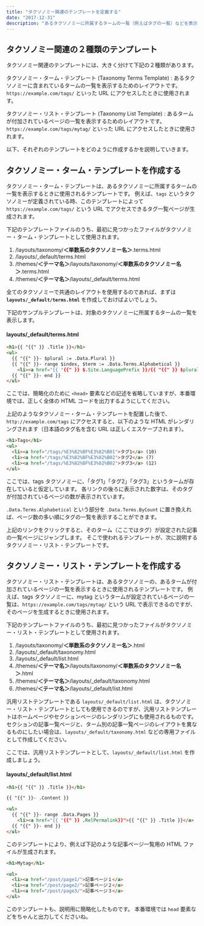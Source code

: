 ```yaml
---
title: "タクソノミー関連のテンプレートを定義する"
date: "2017-12-31"
description: "あるタクソノミーに所属するタームの一覧（例えばタグの一覧）などを表示するページは Hugo によって自動的に生成されます。ただし、そのためのレイアウト（テンプレート）ファイルはあらかじめ作成しておく必要があります。"
---
```


タクソノミー関連の２種類のテンプレート
----

タクソノミー関連のテンプレートには、大きく分けて下記の２種類があります。

タクソノミー・ターム・テンプレート (Taxonomy Terms Template)
: あるタクソノミーに含まれているタームの一覧を表示するためのレイアウトです。`https://example.com/tags/` といった URL にアクセスしたときに使用されます。

タクソノミー・リスト・テンプレート (Taxonomy List Template)
: あるタームが付加されているページの一覧を表示するためのレイアウトです。`https://example.com/tags/mytag/` といった URL にアクセスしたときに使用されます。

以下、それぞれのテンプレートをどのように作成するかを説明していきます。


タクソノミー・ターム・テンプレートを作成する
----

タクソノミー・ターム・テンプレートは、あるタクソノミーに所属するタームの一覧を表示するときに使用されるテンプレートです。
例えば、`tags` というタクソノミーが定義されている時、このテンプレートによって `https://example.com/tags/` という URL でアクセスできるタグ一覧ページが生成されます。

下記のテンプレートファイルのうち、最初に見つかったファイルがタクソノミー・ターム・テンプレートとして使用されます。

1. /layouts/taxonomy/**＜単数系のタクソノミー名＞**.terms.html
2. /layouts/_default/terms.html
3. /themes/**＜テーマ名＞**/layouts/taxonomy/**＜単数系のタクソノミー名＞**.terms.html
4. /themes/**＜テーマ名＞**/layouts/_default/terms.html

全てのタクソノミーで共通のレイアウトを使用するのであれば、まずは **`layouts/_default/terms.html`** を作成しておけばよいでしょう。

下記のサンプルテンプレートは、対象のタクソノミーに所属するタームの一覧を表示します。

#### layouts/_default/terms.html

~~~ html
<h1>{{ "{{" }} .Title }}</h1>
<ul>
  {{ "{{" }}- $plural := .Data.Plural }}
  {{ "{{" }}- range $index, $term := .Data.Terms.Alphabetical }}
    <li><a href="{{ "{{" }} $.Site.LanguagePrefix }}/{{ "{{" }} $plural }}/{{ "{{" }} $term.Name | urlize }}">{{ "{{" }} $term.Name }}</a> ({{ "{{" }} $term.Count }})
  {{ "{{" }}- end }}
</ul>
~~~

ここでは、簡略化のために `<head>` 要素などの記述を省略していますが、本番環境では、正しく全体の HTML コードを出力するようにしてください。

上記のようなタクソノミー・ターム・テンプレートを配置した後で、`http://example.com/tags` にアクセスすると、以下のような HTML がレンダリングされます（日本語のタグ名を含む URL は正しくエスケープされます）。

~~~ html
<h1>Tags</h1>
<ul>
  <li><a href="/tags/%E3%82%BF%E3%82%B01">タグ1</a> (10)
  <li><a href="/tags/%E3%82%BF%E3%82%B02">タグ2</a> (7)
  <li><a href="/tags/%E3%82%BF%E3%82%B02">タグ3</a> (12)
</ul>
~~~

ここでは、tags タクソノミーに、「タグ1」「タグ2」「タグ3」というタームが存在していると仮定しています。
各リンクの後ろに表示された数字は、そのタグが付加されているページの数が表示されています。

<div class="note">
<code>.Data.Terms.Alphabetical</code> という部分を <code>.Data.Terms.ByCount</code> に置き換えれば、ページ数の多い順にタグの一覧を表示することができます。
</div>

上記のリンクをクリックすると、そのターム（ここではタグ）が設定された記事の一覧ページにジャンプします。
そこで使われるテンプレートが、次に説明するタクソノミー・リスト・テンプレートです。


タクソノミー・リスト・テンプレートを作成する
----

タクソノミー・リスト・テンプレートは、あるタクソノミーの、あるタームが付加されているページの一覧を表示するときに使用されるテンプレートです。
例えば、tags タクソノミーに、mytag というタームが設定されているページの一覧は、`https://example.com/tags/mytag/` という URL で表示できるのですが、そのページを生成するときに使用されます。

下記のテンプレートファイルのうち、最初に見つかったファイルがタクソノミー・リスト・テンプレートとして使用されます。

1. /layouts/taxonomy/**＜単数系のタクソノミー名＞**.html
2. /layouts/_default/taxonomy.html
3. /layouts/_default/list.html
4. /themes/**＜テーマ名＞**/layouts/taxonomy/**＜単数系のタクソノミー名＞**.html
5. /themes/**＜テーマ名＞**/layouts/_default/taxonomy.html
6. /themes/**＜テーマ名＞**/layouts/_default/list.html

汎用リストテンプレートである `layouts/_default/list.html` は、タクソノミー・リスト・テンプレートとしても使用できるのですが、汎用リストテンプレートはホームページやセクションページのレンダリングにも使用されるものです。
セクションの記事一覧ページと、ターム別の記事一覧ページのレイアウトを異なるものにしたい場合は、`layouts/_default/taxonomy.html` などの専用ファイルとして作成してください。

ここでは、汎用リストテンプレートとして、`layouts/_default/list.html` を作成しましょう。

#### layouts/_default/list.html

~~~ html
<h1>{{ "{{" }} .Title }}</h1>

{{ "{{" }}- .Content }}

<ul>
  {{ "{{" }}- range .Data.Pages }}
    <li><a href="{{ "{{" }} .RelPermalink}}">{{ "{{" }} .Title }}</a>
  {{ "{{" }}- end }}
</ul>
~~~

このテンプレートにより、例えば下記のような記事ページ一覧用の HTML ファイルが生成されます。

~~~ html
<h1>Mytag</h1>

<ul>
  <li><a href="/post/page1/">記事ページ１</a>
  <li><a href="/post/page2/">記事ページ２</a>
  <li><a href="/post/page3/">記事ページ３</a>
</ul>
~~~

このテンプレートも、説明用に簡略化したものです。
本番環境では `head` 要素などをちゃんと出力してくださいね。

